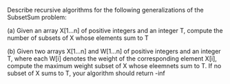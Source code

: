 
Describe recursive algorithms for the following generalizations of the SubsetSum problem:

(a) Given an array X[1...n] of positive integers and an integer T, compute the number of subsets of
    X whose elements sum to T

(b) Given two arrays X[1...n] and W[1...n] of positive integers and an integer T, where each W[i]
    denotes the weight of the corresponding element X[i], compute the maximum weight subset of X
    whose eleemnets sum to T. If no subset of X sums to T, your algorithm should return -inf